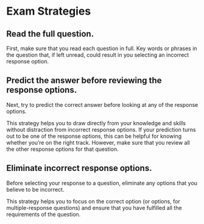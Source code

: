 # Exam Strategies

## Read the full question.

First, make sure that you read each question in full. Key words or phrases in the question that, if left unread, could result in you selecting an incorrect response option.

## Predict the answer before reviewing the response options.

Next, try to predict the correct answer before looking at any of the response options.

This strategy helps you to draw directly from your knowledge and skills without distraction from incorrect response options. If your prediction turns out to be one of the response options, this can be helpful for knowing whether you’re on the right track. However, make sure that you review all the other response options for that question.

## Eliminate incorrect response options.

Before selecting your response to a question, eliminate any options that you believe to be incorrect.

This strategy helps you to focus on the correct option (or options, for multiple-response questions) and ensure that you have fulfilled all the requirements of the question.